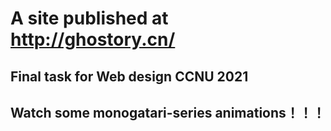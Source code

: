 #  A site published at http://ghostory.cn/

## Final task for Web design CCNU 2021
## Watch some monogatari-series animations！！！
